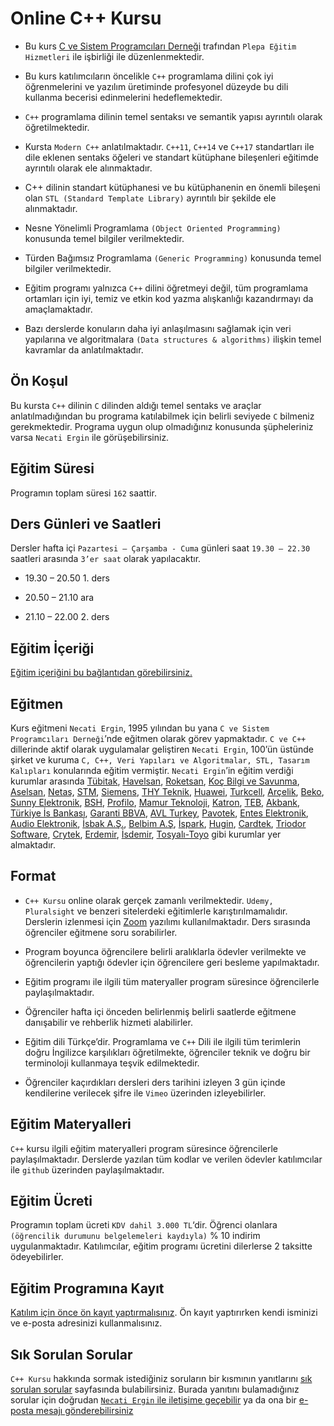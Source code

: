 # Online C++ Kursu

+ Bu kurs [C ve Sistem Programcıları Derneği](www.csystem.org) trafından `Plepa Eğitim Hizmetleri` ile işbirliği ile düzenlenmektedir. 

+ Bu kurs katılımcıların öncelikle `C++` programlama dilini çok iyi öğrenmelerini ve yazılım üretiminde profesyonel düzeyde bu dili kullanma becerisi edinmelerini hedeflemektedir.

+ `C++` programlama dilinin temel sentaksı ve semantik yapısı ayrıntılı olarak öğretilmektedir.

+ Kursta `Modern C++` anlatılmaktadır. `C++11`, `C++14` ve `C++17` standartları ile dile eklenen sentaks öğeleri ve standart kütüphane bileşenleri eğitimde ayrıntılı olarak ele alınmaktadır.

+ C++ dilinin standart kütüphanesi ve bu kütüphanenin en önemli bileşeni olan `STL (Standard Template Library)` ayrıntılı bir şekilde ele alınmaktadır.

+ Nesne Yönelimli Programlama `(Object Oriented Programming)` konusunda temel bilgiler verilmektedir.

+ Türden Bağımsız Programlama `(Generic Programming)` konusunda temel bilgiler verilmektedir.

+ Eğitim programı yalnızca `C++` dilini öğretmeyi değil, tüm programlama ortamları için iyi, temiz ve etkin kod yazma alışkanlığı kazandırmayı da amaçlamaktadır. 

+ Bazı derslerde konuların daha iyi anlaşılmasını sağlamak için veri yapılarına ve algoritmalara `(Data structures & algorithms)` ilişkin temel kavramlar da anlatılmaktadır.

## Ön Koşul
Bu kursta `C++` dilinin `C` dilinden aldığı temel sentaks ve araçlar anlatılmadığından bu programa katılabilmek için belirli seviyede `C` bilmeniz gerekmektedir. Programa uygun olup olmadığınız konusunda şüpheleriniz varsa `Necati Ergin` ile görüşebilirsiniz.

## Eğitim Süresi
Programın toplam süresi `162` saattir. 

## Ders Günleri ve Saatleri
Dersler hafta içi `Pazartesi – Çarşamba - Cuma` günleri saat `19.30 – 22.30` saatleri arasında `3’er saat` olarak yapılacaktır.


+ 19.30 – 20.50        1. ders

+ 20.50 – 21.10        ara

+ 21.10 – 22.00        2. ders


## Eğitim İçeriği
[Eğitim içeriğini bu bağlantıdan görebilirsiniz.](https://github.com/CSD-1993/Online-Cplusplus-Kursu/blob/master/kurs-icerigi.md)

## Eğitmen
Kurs eğitmeni `Necati Ergin`, 1995 yılından bu yana `C ve Sistem Programcıları Derneği`’nde eğitmen olarak görev yapmaktadır. `C ve C++` dillerinde aktif olarak uygulamalar geliştiren `Necati Ergin`, 100’ün üstünde şirket ve kuruma `C, C++, Veri Yapıları ve Algoritmalar, STL, Tasarım Kalıpları` konularında eğitim vermiştir. 
`Necati Ergin`’in eğitim verdiği kurumlar arasında [Tübitak](https://www.tubitak.gov.tr/), [Havelsan](https://www.havelsan.com.tr/), [Roketsan](http://www.roketsan.com.tr/), [Koç Bilgi ve Savunma](https://www.kocsavunma.com.tr/), [Aselsan](https://www.aselsan.com.tr/tr-tr/Sayfalar/default.aspx), [Netaş](http://www.netas.com.tr/ana-sayfa/), [STM](https://www.stm.com.tr/tr), [Siemens](https://www.siemens-home.bsh-group.com/tr/), [THY Teknik](https://turkishtechnic.com/Home/TR), [Huawei](https://www.huawei.com/tr/), [Turkcell](https://www.turkcell.com.tr/), [Arçelik](https://www.arcelik.com.tr/), [Beko](https://www.beko.com.tr/), [Sunny Elektronik](https://www.sunny.com.tr/), [BSH](https://www.bsh-group.com/tr/), [Profilo](https://www.profilo.com/), [Mamur Teknoloji](http://www.mamurtech.com/), [Katron](http://katron.com.tr/), [TEB](https://www.teb.com.tr/), [Akbank](https://www.akbank.com/tr-tr/sayfalar/default.aspx), [Türkiye İs Bankası](https://www.isbank.com.tr), [Garanti BBVA](https://www.garantibbva.com.tr/tr), [AVL Turkey](https://www.avl.com/-/avl-turkey), [Pavotek](https://pavotek.com.tr/), [Entes Elektronik](http://entes.com/tr/), [Audio Elektronik](https://www.audio.com.tr/), [İsbak A.Ş.](https://www.ibb.istanbul/CorporateUnit/Detail/164), [Belbim A.Ş](https://www.ibb.istanbul/CorporateUnit/Detail/156), [İspark](https://ispark.istanbul/), [Hugin](http://hugin.com.tr/tr/home), [Cardtek](https://www.paycore.com/), [Triodor Software](http://triodorarge.com/), [Crytek](https://www.crytek.com/), [Erdemir](https://www.erdemir.com.tr/), [İsdemir](https://www.isdemir.com.tr/), [Tosyalı-Toyo](https://www.tosyaliholding.com.tr/) gibi kurumlar yer almaktadır.

## Format
+ `C++ Kursu` online olarak gerçek zamanlı verilmektedir. `Udemy, Pluralsight` ve benzeri sitelerdeki eğitimlerle karıştırılmamalıdır. Derslerin izlenmesi için [Zoom](https://zoom.us/) yazılımı kullanılmaktadır. Ders sırasında öğrenciler eğitmene soru sorabilirler.

+ Program boyunca öğrencilere belirli aralıklarla ödevler verilmekte ve öğrencilerin yaptığı ödevler için öğrencilere geri besleme yapılmaktadır.

+ Eğitim programı ile ilgili tüm materyaller program süresince öğrencilerle paylaşılmaktadır.

+ Öğrenciler hafta içi önceden belirlenmiş belirli saatlerde eğitmene danışabilir ve rehberlik hizmeti alabilirler.

+ Eğitim dili Türkçe’dir. Programlama ve `C++` Dili ile ilgili tüm terimlerin doğru İngilizce karşılıkları öğretilmekte, öğrenciler teknik ve doğru bir terminoloji kullanmaya teşvik edilmektedir.

+ Öğrenciler kaçırdıkları dersleri ders tarihini izleyen 3 gün içinde kendilerine verilecek şifre ile `Vimeo` üzerinden izleyebilirler.

## Eğitim Materyalleri
`C++` kursu ilgili eğitim materyalleri program süresince öğrencilerle paylaşılmaktadır. Derslerde yazılan tüm kodlar ve verilen ödevler katılımcılar ile `github` üzerinden paylaşılmaktadır.

## Eğitim Ücreti
Programın toplam ücreti `KDV dahil 3.000 TL`‘dir. Öğrenci olanlara `(öğrencilik durumunu belgelemeleri kaydıyla)` % 10 indirim uygulanmaktadır. Katılımcılar, eğitim programı ücretini dilerlerse 2 taksitte ödeyebilirler.

## Eğitim Programına Kayıt
[Katılım için önce ön kayıt yaptırmalısınız](https://zoom.us/meeting/register/uJYqceuprzoqx8faflIwnLP6S1K3TR9FXQ). Ön kayıt yaptırırken kendi isminizi ve e-posta adresinizi kullanmalısınız.

## Sık Sorulan Sorular
`C++ Kursu` hakkında sormak istediğiniz soruların bir kısmının yanıtlarını [sık sorulan sorular](https://github.com/CSD-1993/Online-Cplusplus-Kursu/blob/master/sss.md) sayfasında bulabilirsiniz. Burada yanıtını bulamadığınız sorular için doğrudan [`Necati Ergin` ile iletişime geçebilir](https://www.linkedin.com/in/necati-ergin-045768176/) ya da ona bir [e-posta mesajı gönderebilirsiniz](mailto:necatiergin2019@gmail.com)

